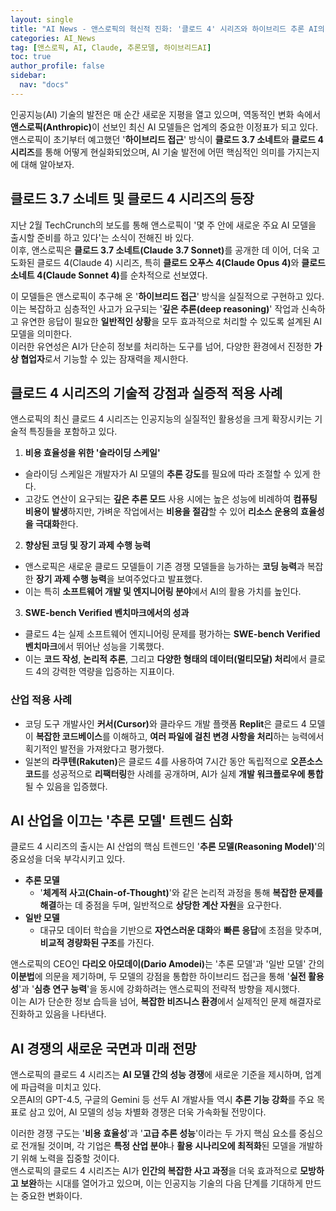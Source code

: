 ```yaml
---
layout: single
title: "AI News - 앤스로픽의 혁신적 진화: '클로드 4' 시리즈와 하이브리드 추론 AI의 시대"
categories: AI_News
tag: [앤스로픽, AI, Claude, 추론모델, 하이브리드AI]
toc: true
author_profile: false
sidebar:
  nav: "docs"
---
```


인공지능(AI) 기술의 발전은 매 순간 새로운 지평을 열고 있으며, 역동적인 변화 속에서 <b>앤스로픽(Anthropic)</b>이 선보인 최신 AI 모델들은 업계의 중요한 이정표가 되고 있다. <br>
앤스로픽이 초기부터 예고했던 '<b>하이브리드 접근</b>' 방식이 <b>클로드 3.7 소네트</b>와 <b>클로드 4 시리즈</b>를 통해 어떻게 현실화되었으며, AI 기술 발전에 어떤 핵심적인 의미를 가지는지에 대해 알아보자.

## 클로드 3.7 소네트 및 클로드 4 시리즈의 등장
지난 2월 TechCrunch의 보도를 통해 앤스로픽이 '몇 주 안에 새로운 주요 AI 모델을 출시할 준비를 하고 있다'는 소식이 전해진 바 있다. <br>
이후, 앤스로픽은 <b>클로드 3.7 소네트(Claude 3.7 Sonnet)</b>를 공개한 데 이어, 더욱 고도화된 클로드 4(Claude 4) 시리즈, 특히 <b>클로드 오푸스 4(Claude Opus 4)</b>와 <b>클로드 소네트 4(Claude Sonnet 4)</b>를 순차적으로 선보였다. <br>

이 모델들은 앤스로픽이 추구해 온 '<b>하이브리드 접근</b>' 방식을 실질적으로 구현하고 있다. <br>
이는 복잡하고 심층적인 사고가 요구되는 '<b>깊은 추론(deep reasoning)</b>' 작업과 신속하고 유연한 응답이 필요한 <b>일반적인 상황</b>을 모두 효과적으로 처리할 수 있도록 설계된 AI 모델을 의미한다. <br>
이러한 유연성은 AI가 단순히 정보를 처리하는 도구를 넘어, 다양한 환경에서 진정한 <b>가상 협업자</b>로서 기능할 수 있는 잠재력을 제시한다.

## 클로드 4 시리즈의 기술적 강점과 실증적 적용 사례
앤스로픽의 최신 클로드 4 시리즈는 인공지능의 실질적인 활용성을 크게 확장시키는 기술적 특징들을 포함하고 있다.

1. <b>비용 효율성을 위한 '슬라이딩 스케일'</b>
- 슬라이딩 스케일은 개발자가 AI 모델의 <b>추론 강도</b>를 필요에 따라 조절할 수 있게 한다.
- 고강도 연산이 요구되는 <b>깊은 추론 모드</b> 사용 시에는 높은 성능에 비례하여 <b>컴퓨팅 비용이 발생</b>하지만, 가벼운 작업에서는 <b>비용을 절감</b>할 수 있어 <b>리소스 운용의 효율성을 극대화</b>한다.
2. <b>향상된 코딩 및 장기 과제 수행 능력</b>
- 앤스로픽은 새로운 클로드 모델들이 기존 경쟁 모델들을 능가하는 <b>코딩 능력</b>과 복잡한 <b>장기 과제 수행 능력</b>을 보여주었다고 발표했다.
- 이는 특히 <b>소프트웨어 개발 및 엔지니어링 분야</b>에서 AI의 활용 가치를 높인다.
3. <b>SWE-bench Verified 벤치마크에서의 성과</b>
- 클로드 4는 실제 소프트웨어 엔지니어링 문제를 평가하는 <b>SWE-bench Verified 벤치마크</b>에서 뛰어난 성능을 기록했다.
- 이는 <b>코드 작성</b>, <b>논리적 추론</b>, 그리고 <b>다양한 형태의 데이터(멀티모달) 처리</b>에서 클로드 4의 강력한 역량을 입증하는 지표이다.

### 산업 적용 사례
- 코딩 도구 개발사인 <b>커서(Cursor)</b>와 클라우드 개발 플랫폼 <b>Replit</b>은 클로드 4 모델이 <b>복잡한 코드베이스</b>를 이해하고, <b>여러 파일에 걸친 변경 사항을 처리</b>하는 능력에서 획기적인 발전을 가져왔다고 평가했다.
- 일본의 <b>라쿠텐(Rakuten)</b>은 클로드 4를 사용하여 7시간 동안 독립적으로 <b>오픈소스 코드</b>를 성공적으로 <b>리팩터링</b>한 사례를 공개하며, AI가 실제 <b>개발 워크플로우에 통합</b>될 수 있음을 입증했다.

## AI 산업을 이끄는 '추론 모델' 트렌드 심화
클로드 4 시리즈의 출시는 AI 산업의 핵심 트렌드인 '<b>추론 모델(Reasoning Model)</b>'의 중요성을 더욱 부각시키고 있다.

- <b>추론 모델</b>
  - '<b>체계적 사고(Chain-of-Thought)</b>'와 같은 논리적 과정을 통해 <b>복잡한 문제를 해결</b>하는 데 중점을 두며, 일반적으로 <b>상당한 계산 자원</b>을 요구한다.
- <b>일반 모델</b>
  - 대규모 데이터 학습을 기반으로 <b>자연스러운 대화</b>와 <b>빠른 응답</b>에 초점을 맞추며, <b>비교적 경량화된 구조</b>를 가진다.
 
앤스로픽의 CEO인 <b>다리오 아모데이(Dario Amodei)</b>는 '추론 모델'과 '일반 모델' 간의 <b>이분법</b>에 의문을 제기하며, 두 모델의 강점을 통합한 하이브리드 접근을 통해 '<b>실전 활용성</b>'과 '<b>심층 연구 능력</b>'을 동시에 강화하려는 앤스로픽의 전략적 방향을 제시했다. <br>
이는 AI가 단순한 정보 습득을 넘어, <b>복잡한 비즈니스 환경</b>에서 실제적인 문제 해결자로 진화하고 있음을 나타낸다.

## AI 경쟁의 새로운 국면과 미래 전망
앤스로픽의 클로드 4 시리즈는 <b>AI 모델 간의 성능 경쟁</b>에 새로운 기준을 제시하며, 업계에 파급력을 미치고 있다. <br>
오픈AI의 GPT-4.5, 구글의 Gemini 등 선두 AI 개발사들 역시 <b>추론 기능 강화</b>를 주요 목표로 삼고 있어, AI 모델의 성능 차별화 경쟁은 더욱 가속화될 전망이다.

이러한 경쟁 구도는 '<b>비용 효율성</b>'과 '<b>고급 추론 성능</b>'이라는 두 가지 핵심 요소를 중심으로 전개될 것이며, 각 기업은 <b>특정 산업 분야</b>나 <b>활용 시나리오에 최적화</b>된 모델을 개발하기 위해 노력을 집중할 것이다. <br>
앤스로픽의 클로드 4 시리즈는 AI가 <b>인간의 복잡한 사고 과정</b>을 더욱 효과적으로 <b>모방하고 보완</b>하는 시대를 열어가고 있으며, 이는 인공지능 기술의 다음 단계를 기대하게 만드는 중요한 변화이다.
